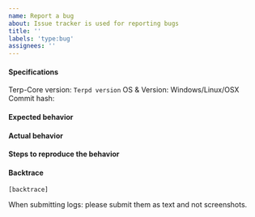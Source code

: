 ```yaml
---
name: Report a bug
about: Issue tracker is used for reporting bugs
title: ''
labels: 'type:bug'
assignees: ''
---
```


#### Specifications

Terp-Core version: `Terpd version`
OS & Version: Windows/Linux/OSX
Commit hash: 

#### Expected behavior


#### Actual behavior


#### Steps to reproduce the behavior


#### Backtrace

````
[backtrace]
````

When submitting logs: please submit them as text and not screenshots.
